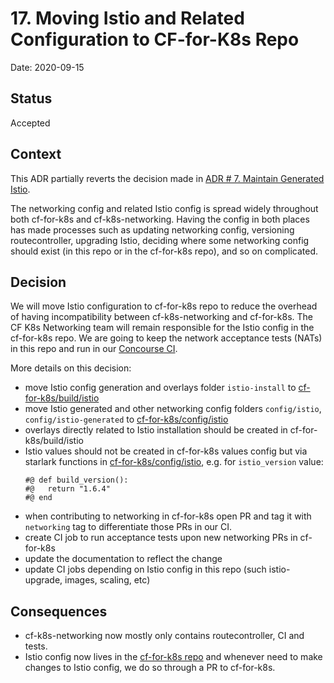 # 17. Moving Istio and Related Configuration to CF-for-K8s Repo

Date: 2020-09-15

## Status

Accepted

## Context

This ADR partially reverts the decision made in [ADR # 7. Maintain Generated
Istio](./0007-maintain-generated-istio.md).

The networking config and related Istio config is spread widely throughout both
cf-for-k8s and cf-k8s-networking. Having the config in both places has made
processes such as updating networking config, versioning routecontroller,
upgrading Istio, deciding where some networking config should exist (in this repo or
in the cf-for-k8s repo), and so on complicated.


## Decision

We will move Istio configuration to cf-for-k8s repo to reduce the overhead of
having incompatibility between cf-k8s-networking and cf-for-k8s. The CF K8s
Networking team will remain responsible for the Istio config in the
cf-for-k8s repo. We are going to keep the network acceptance tests (NATs) in
this repo and run in our
[Concourse CI](https://networking.ci.cf-app.com/teams/cf-k8s/pipelines/cf-k8s-pipeline).

More details on this decision:

* move Istio config generation and overlays folder `istio-install` to
  [cf-for-k8s/build/istio](https://github.com/cloudfoundry/cf-for-k8s/tree/328332e5d1bce5f61077e88d0ec20662564f6bf5/build/istio)
* move Istio generated and other networking config folders `config/istio`,
  `config/istio-generated` to [cf-for-k8s/config/istio](https://github.com/cloudfoundry/cf-for-k8s/tree/328332e5d1bce5f61077e88d0ec20662564f6bf5/config/istio)
* overlays directly related to Istio installation should be created in
  cf-for-k8s/build/istio
* Istio values should not be created in cf-for-k8s values config but via
  starlark functions in [cf-for-k8s/config/istio](https://github.com/cloudfoundry/cf-for-k8s/tree/328332e5d1bce5f61077e88d0ec20662564f6bf5/config/istio), e.g. for `istio_version` value:
  ```
  #@ def build_version():
  #@   return "1.6.4"
  #@ end
  ```
* when contributing to networking in cf-for-k8s open PR and tag it with
  `networking` tag to differentiate those PRs in our CI.
* create CI job to run acceptance tests upon new networking PRs in cf-for-k8s
* update the documentation to reflect the change
* update CI jobs depending on Istio config in this repo (such istio-upgrade,
  images, scaling, etc)


## Consequences

* cf-k8s-networking now mostly only contains routecontroller, CI and tests.
* Istio config now lives in the [cf-for-k8s repo](https://github.com/cloudfoundry/cf-for-k8s/tree/328332e5d1bce5f61077e88d0ec20662564f6bf5/config/istio) and
  whenever need to make changes to Istio config, we do so through a PR to
  cf-for-k8s.
